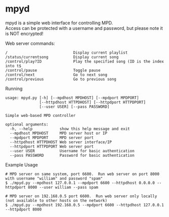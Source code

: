 mpyd
====

mpyd is a simple web interface for controlling MPD.  
Access can be protected with a username and password, but please note it is NOT encrypted!

Web server commands:

    /                             Display current playlist
    /status/currentsong           Display current song
    /control/play?ID              Play the specified song (ID is the index into t$
    /control/pause                Toggle pause
    /control/next                 Go to next song
    /control/previous             Go to previous song


Running

    usage: mpyd.py [-h] [--mpdhost MPDHOST] [--mpdport MPDPORT]
                   [--httpdhost HTTPDHOST] [--httpdport HTTPDPORT]
                   [--user USER] [--pass PASSWORD]

    Simple web-based MPD controller

    optional arguments:
      -h, --help            show this help message and exit
      --mpdhost MPDHOST     MPD server host or IP
      --mpdport MPDPORT     MPD server port
      --httpdhost HTTPDHOST Web server interface/IP
      --httpdport HTTPDPORT Web server port
      --user USER           Username for basic authentication
      --pass PASSWORD       Password for basic authentication

Example Usage

    # MPD server on same system, port 6600.  Run web server on port 8000 with username "william" and password "spam"
    $ ./mpyd.py --mpdhost 127.0.0.1 --mpdport 6600 --httpdhost 0.0.0.0 --httpdport 8000 --user william --pass spam

    # MPD server on 192.168.0.5 port 6600.  Run web server only locally (not available to other hosts on the network)
    $ ./mpyd.py --mpdhost 192.168.0.5 --mpdport 6600 --httpdhost 127.0.0.1 --httpdport 8000
    

